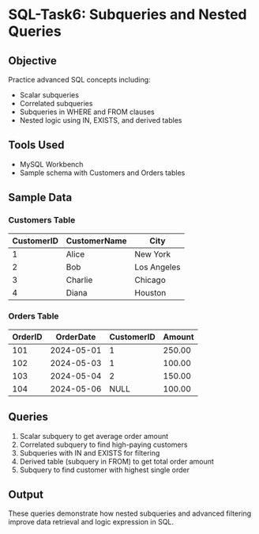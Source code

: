 # SQL-Task6: Subqueries and Nested Queries

## Objective
Practice advanced SQL concepts including:
- Scalar subqueries
- Correlated subqueries
- Subqueries in WHERE and FROM clauses
- Nested logic using IN, EXISTS, and derived tables

## Tools Used
- MySQL Workbench
- Sample schema with Customers and Orders tables

## Sample Data
### Customers Table
| CustomerID | CustomerName | City        |
|------------|---------------|-------------|
| 1          | Alice         | New York    |
| 2          | Bob           | Los Angeles |
| 3          | Charlie       | Chicago     |
| 4          | Diana         | Houston     |

### Orders Table
| OrderID | OrderDate  | CustomerID | Amount |
|---------|------------|------------|--------|
| 101     | 2024-05-01 | 1          | 250.00 |
| 102     | 2024-05-03 | 1          | 100.00 |
| 103     | 2024-05-04 | 2          | 150.00 |
| 104     | 2024-05-06 | NULL       | 100.00 |

## Queries 
1. Scalar subquery to get average order amount
2. Correlated subquery to find high-paying customers
3. Subqueries with IN and EXISTS for filtering
4. Derived table (subquery in FROM) to get total order amount
5. Subquery to find customer with highest single order

## Output
These queries demonstrate how nested subqueries and advanced filtering improve data retrieval and logic expression in SQL.


